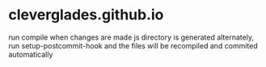 # cleverglades.github.io
run compile when changes are made
js directory is generated
alternately, run setup-postcommit-hook and the files will be recompiled and commited automatically
